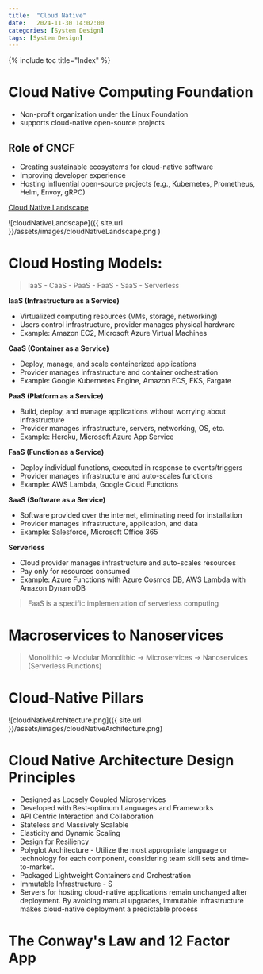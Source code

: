 ```yaml
---
title:  "Cloud Native"
date:   2024-11-30 14:02:00
categories: [System Design]
tags: [System Design]
---
```


{% include toc title="Index" %}
# Cloud Native Computing Foundation
- Non-profit organization under the Linux Foundation
- supports cloud-native open-source projects

## Role of CNCF
- Creating sustainable ecosystems for cloud-native software
- Improving developer experience
- Hosting influential open-source projects (e.g., Kubernetes, Prometheus, Helm, Envoy, gRPC)

[Cloud Native Landscape](https://landscape.cncf.io/?view-mode=grid)

![cloudNativeLandscape]({{ site.url }}/assets/images/cloudNativeLandscape.png )

# Cloud Hosting Models: 
> IaaS - CaaS - PaaS - FaaS - SaaS - Serverless

**IaaS (Infrastructure as a Service)**
- Virtualized computing resources (VMs, storage, networking)
- Users control infrastructure, provider manages physical hardware
- Example: Amazon EC2, Microsoft Azure Virtual Machines
 
**CaaS (Container as a Service)**
- Deploy, manage, and scale containerized applications
- Provider manages infrastructure and container orchestration
- Example: Google Kubernetes Engine, Amazon ECS, EKS, Fargate

**PaaS (Platform as a Service)**
- Build, deploy, and manage applications without worrying about infrastructure
- Provider manages infrastructure, servers, networking, OS, etc.
- Example: Heroku, Microsoft Azure App Service

**FaaS (Function as a Service)**
- Deploy individual functions, executed in response to events/triggers
- Provider manages infrastructure and auto-scales functions
- Example: AWS Lambda, Google Cloud Functions

**SaaS (Software as a Service)**
- Software provided over the internet, eliminating need for installation
- Provider manages infrastructure, application, and data
- Example: Salesforce, Microsoft Office 365

**Serverless**
- Cloud provider manages infrastructure and auto-scales resources
- Pay only for resources consumed
- Example: Azure Functions with Azure Cosmos DB, AWS Lambda with Amazon DynamoDB

> FaaS is a specific implementation of serverless computing

# Macroservices to Nanoservices
> Monolithic -> Modular Monolithic -> Microservices -> Nanoservices (Serverless Functions)

# Cloud-Native Pillars

![cloudNativeArchitecture.png]({{ site.url }}/assets/images/cloudNativeArchitecture.png)


# Cloud Native Architecture Design Principles
- Designed as Loosely Coupled Microservices
- Developed with Best-optimum Languages and Frameworks
- API Centric Interaction and Collaboration
- Stateless and Massively Scalable
- Elasticity and Dynamic Scaling
- Design for Resiliency
- Polyglot Architecture - Utilize the most appropriate language or technology 
for each component, considering team skill sets and time-to-market.
- Packaged Lightweight Containers and Orchestration
- Immutable Infrastructure - S
- Servers for hosting cloud-native applications remain unchanged after deployment.
By avoiding manual upgrades, immutable infrastructure makes cloud-native deployment 
a predictable process

# The Conway's Law and 12 Factor App
